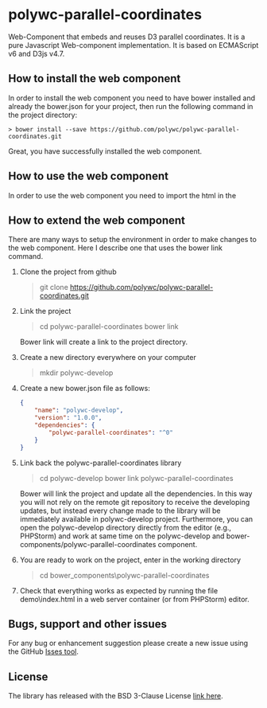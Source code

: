 # polywc-parallel-coordinates
Web-Component that embeds and reuses D3 parallel coordinates. It is a pure Javascript Web-component implementation. It is based on ECMAScript v6 and D3js v4.7.

## How to install the web component
In order to install the web component you need to have bower installed and already the bower.json for your project, then run the following command in the project directory:

    > bower install --save https://github.com/polywc/polywc-parallel-coordinates.git
    
Great, you have successfully installed the web component.

## How to use the web component
In order to use the web component you need to import the html in the 

## How to extend the web component
There are many ways to setup the environment in order to make changes to the web component. Here I describe one that uses the bower link command. 

1. Clone the project from github

    > git clone https://github.com/polywc/polywc-parallel-coordinates.git
  
2. Link the project 

    > cd polywc-parallel-coordinates
    > bower link
    
    Bower link will create a link to the project directory.
    
3. Create a new directory everywhere on your computer

    > mkdir polywc-develop
    
4. Create a new bower.json file as follows:

    ```json
    { 
        "name": "polywc-develop",
        "version": "1.0.0",
        "dependencies": {
            "polywc-parallel-coordinates": "^0"
        }
    }
    ```
    
5. Link back the polywc-parallel-coordinates library

    > cd polywc-develop
    > bower link polywc-parallel-coordinates
   
   Bower will link the project and update all the dependencies. In this way you will not rely on the remote git repository to receive the developing updates, but instead every change made to the library will be immediately available in polywc-develop project. Furthermore, you can open the polywc-develop directory directly from the editor (e.g., PHPStorm) and work at same time on the polywc-develop and bower-components/polywc-parallel-coordinates component.
   
6. You are ready to work on the project, enter in the working directory

    > cd bower_components\polywc-parallel-coordinates
    
7. Check that everything works as expected by running the file demo\index.html in a web server container (or from PHPStorm) editor.

## Bugs, support and other issues

For any bug or enhancement suggestion please create a new issue using the GitHub [Isses tool](https://github.com/polywc/polywc-parallel-coordinates/issues).

## License 

The library has released with the BSD 3-Clause License [link here](https://github.com/polywc/polywc-parallel-coordinates/blob/master/LICENSE).

